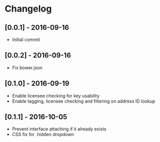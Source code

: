 # Changelog

## [0.0.1] - 2016-09-16
- Initial commit

## [0.0.2] - 2016-09-16
- Fix bower.json

## [0.1.0] - 2016-09-19
- Enable licensee checking for key usability
- Enable tagging, licensee checking and filtering on address ID lookup

## [0.1.1] - 2016-10-05
- Prevent interface attaching if it already exists
- CSS fix for .hidden dropdown
